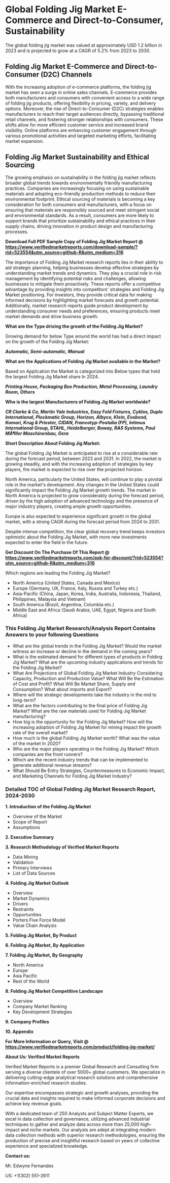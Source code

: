 <h1>Global Folding Jig Market E-Commerce and Direct-to-Consumer, Sustainability</h1><p class=""><p>The global folding jig market was valued at approximately USD 1.2 billion in 2023 and is projected to grow at a CAGR of 5.2% from 2023 to 2030.</p><h2>Folding Jig Market E-Commerce and Direct-to-Consumer (D2C) Channels</h2><p>With the increasing adoption of e-commerce platforms, the folding jig market has seen a surge in online sales channels. E-commerce provides both manufacturers and consumers with convenient access to a wide range of folding jig products, offering flexibility in pricing, variety, and delivery options. Moreover, the rise of Direct-to-Consumer (D2C) strategies enables manufacturers to reach their target audiences directly, bypassing traditional retail channels, and fostering stronger relationships with consumers. These shifts allow for more efficient customer service and increased brand visibility. Online platforms are enhancing customer engagement through various promotional activities and targeted marketing efforts, facilitating market expansion.</p><h2>Folding Jig Market Sustainability and Ethical Sourcing</h2><p>The growing emphasis on sustainability in the folding jig market reflects broader global trends towards environmentally friendly manufacturing practices. Companies are increasingly focusing on using sustainable materials and adopting eco-friendly production methods to reduce their environmental footprint. Ethical sourcing of materials is becoming a key consideration for both consumers and manufacturers, with a focus on ensuring that materials are responsibly sourced and meet stringent social and environmental standards. As a result, consumers are more likely to support brands that prioritize sustainability and ethical practices in their supply chains, driving innovation in product design and manufacturing processes.</p></p><p class=""><strong>Download Full PDF Sample Copy of Folding Jig Market Report @ <a href="https://www.verifiedmarketreports.com/download-sample/?rid=523554&utm_source=github-R&utm_medium=316" target="_blank">https://www.verifiedmarketreports.com/download-sample/?rid=523554&utm_source=github-R&utm_medium=316</a></strong></p><p>The importance of&nbsp;Folding Jig Market research reports lies in their ability to aid strategic planning, helping businesses develop effective strategies by understanding market trends and dynamics. They play a crucial role in risk management by identifying potential risks and challenges, allowing businesses to mitigate them proactively. These reports offer a competitive advantage by providing insights into competitors' strategies and Folding Jig Market positioning. For investors, they provide critical data for making informed decisions by highlighting market forecasts and growth potential. Additionally, market research reports guide product development by understanding consumer needs and preferences, ensuring products meet market demands and drive business growth.</p><p><strong>What are the&nbsp;Type driving the growth of the Folding Jig Market?</strong></p><p id="" class="">Growing demand for below Type around the world has had a direct impact on the growth of the Folding Jig Market:</p><p class=""><em><strong>Automatic, Semi-automatic, Manual</strong></em></p><p class=""><strong>What are the&nbsp;Applications&nbsp;of Folding Jig Market available in the Market?</strong></p><p id="" class="">Based on Application the Market is categorized into Below types that held the largest Folding Jig Market share In 2024.</p><p class=""><em><strong>Printing House, Packaging Box Production, Metal Processing, Laundry Room, Others</strong></em></p><p class=""><strong>Who is the largest Manufacturers of Folding Jig Market worldwide?</strong></p><p><em><strong>CR Clarke & Co, Martin Yale Industries, Easy Fold Fixtures, Cyklos, Duplo International, Plockmatic Group, Horizon, Albyco, Klein, Evobend, Komori, Krug & Priester, CIDAN, Francotyp-Postalia (FP), Intimus International Group, STAHL, Heidelberger, Boway, RAS Systems, Paul MÃ¶ller Maschinenbau, Gera</strong></em></p><p id="" class=""><strong>Short Description About Folding Jig Market:</strong></p><p>The global Folding Jig Market is anticipated to rise at a considerable rate during the forecast period, between 2023 and 2031. In 2022, the market is growing steadily, and with the increasing adoption of strategies by key players, the market is expected to rise over the projected horizon.</p><p>North America, particularly the United States, will continue to play a pivotal role in the market's development. Any changes in the United States could significantly impact the Folding Jig Market growth trends. The market in North America is projected to grow considerably during the forecast period, driven by the high adoption of advanced technology and the presence of major industry players, creating ample growth opportunities.</p><p>Europe is also expected to experience significant growth in the global market, with a strong CAGR during the forecast period from 2024 to 2031.</p><p>Despite intense competition, the clear global recovery trend keeps investors optimistic about the Folding Jig Market, with more new investments expected to enter the field in the future.</p><p id="" class=""><strong>Get Discount On The Purchase Of This Report @ <a href="https://www.verifiedmarketreports.com/ask-for-discount/?rid=523554?utm_source=github-R&utm_medium=316" target="_blank">https://www.verifiedmarketreports.com/ask-for-discount/?rid=523554?utm_source=github-R&utm_medium=316</a></strong></p><p class="">Which regions are leading the Folding Jig Market?</p><ul><li>North America (United States, Canada and Mexico)</li><li>Europe (Germany, UK, France, Italy, Russia and Turkey etc.)</li><li>Asia-Pacific (China, Japan, Korea, India, Australia, Indonesia, Thailand, Philippines, Malaysia and Vietnam)</li><li>South America (Brazil, Argentina, Columbia etc.)</li><li>Middle East and Africa (Saudi Arabia, UAE, Egypt, Nigeria and South Africa)</li></ul><h3 id="" class="">This Folding Jig Market Research/Analysis Report Contains Answers to your following Questions</h3><ul><li>What are the global trends in the Folding Jig Market? Would the market witness an increase or decline in the demand in the coming years?</li><li>What is the estimated demand for different types of products in Folding Jig Market? What are the upcoming industry applications and trends for the Folding Jig Market?</li><li>What Are Projections of Global Folding Jig Market Industry Considering Capacity, Production and Production Value? What Will Be the Estimation of Cost and Profit? What Will Be Market Share, Supply and Consumption? What about imports and Export?</li><li>Where will the strategic developments take the industry in the mid to long-term?</li><li>What are the factors contributing to the final price of Folding Jig Market? What are the raw materials used for Folding Jig Market manufacturing?</li><li>How big is the opportunity for the Folding Jig Market? How will the increasing adoption of Folding Jig Market for mining impact the growth rate of the overall market?</li><li>How much is the global Folding Jig Market worth? What was the value of the market In 2020?</li><li>Who are the major players operating in the Folding Jig Market? Which companies are the front runners?</li><li>Which are the recent industry trends that can be implemented to generate additional revenue streams?</li><li>What Should Be Entry Strategies, Countermeasures to Economic Impact, and Marketing Channels for Folding Jig Market Industry?</li></ul><h3 id="" class="">Detailed TOC of Global Folding Jig Market Research Report, 2024-2030</h3><p id="" class=""><strong>1. Introduction of the Folding Jig Market</strong></p><ul><li>Overview of the Market</li><li>Scope of Report</li><li>Assumptions</li></ul><p id="" class=""><strong>2. Executive Summary</strong></p><p id="" class=""><strong>3. Research Methodology of Verified Market Reports</strong></p><ul><li>Data Mining</li><li>Validation</li><li>Primary Interviews</li><li>List of Data Sources</li></ul><p id="" class=""><strong>4. Folding Jig Market Outlook</strong></p><ul><li>Overview</li><li>Market Dynamics</li><li>Drivers</li><li>Restraints</li><li>Opportunities</li><li>Porters Five Force Model</li><li>Value Chain Analysis</li></ul><p id="" class=""><strong>5. Folding Jig Market, By Product</strong></p><p id="" class=""><strong>6. Folding Jig Market, By Application</strong></p><p id="" class=""><strong>7. Folding Jig Market, By Geography</strong></p><ul><li>North America</li><li>Europe</li><li>Asia Pacific</li><li>Rest of the World</li></ul><p id="" class=""><strong>8. Folding Jig Market Competitive Landscape</strong></p><ul><li>Overview</li><li>Company Market Ranking</li><li>Key Development Strategies</li></ul><p id="" class=""><strong>9. Company Profiles</strong></p><p id="" class=""><strong>10. Appendix</strong></p><p id="" class=""><strong>For More Information or Query, Visit @ <a href="https://www.verifiedmarketreports.com/product/folding-jig-market/" target="_blank">https://www.verifiedmarketreports.com/product/folding-jig-market/</a></strong></p><p id="" class=""><strong>About Us: Verified Market Reports</strong></p><p id="" class="">Verified Market Reports is a premier Global Research and Consulting firm serving a diverse clientele of over 5000+ global customers. We specialize in delivering cutting-edge analytical research solutions and comprehensive information-enriched research studies.</p><p id="" class="">Our expertise encompasses strategic and growth analyses, providing the crucial data and insights required to make informed corporate decisions and achieve key revenue goals.</p><p id="" class="">With a dedicated team of 250 Analysts and Subject Matter Experts, we excel in data collection and governance, utilizing advanced industrial techniques to gather and analyze data across more than 25,000 high-impact and niche markets. Our analysts are adept at integrating modern data collection methods with superior research methodologies, ensuring the production of precise and insightful research based on years of collective experience and specialized knowledge.</p><p id="" class=""><strong>Contact us:</strong></p><p id="" class="">Mr. Edwyne Fernandes</p><p id="" class="">US: +1(302) 551-2611</p>